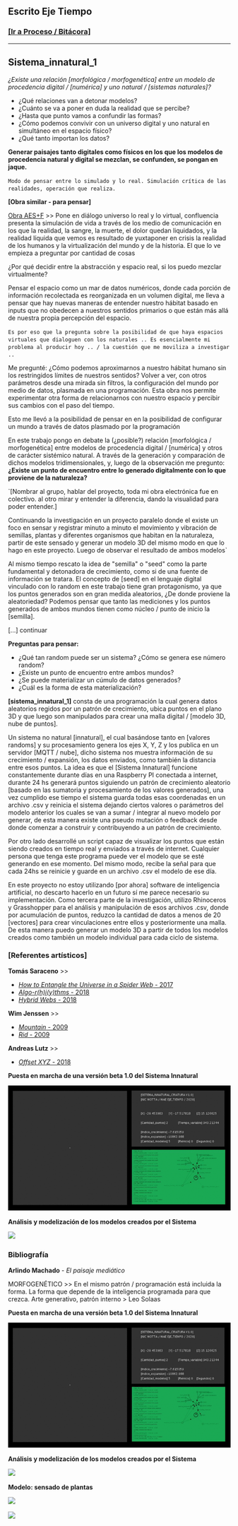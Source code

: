## Escrito Eje Tiempo
### [[Ir a Proceso / Bitácora]](https://nicmotta.github.io/eje_tiempo)

------

## Sistema_innatural_1


*¿Existe una relación [morfológica / morfogenética] entre un modelo de procedencia digital / [numérica] y uno natural / [sistemas naturales]?*

- ¿Qué relaciones van a detonar modelos?
- ¿Cuánto se va a poner en duda la realidad que se percibe?
- ¿Hasta que punto vamos a confundir las formas?
- ¿Cómo podemos convivir con un universo digital y uno natural en simultáneo en el espacio físico?
- ¿Qué tanto importan los datos?


**Generar paisajes tanto digitales como físicos en los que los modelos de procedencia natural y digital se mezclan, se confunden, se pongan en jaque.**

`Modo de pensar entre lo simulado y lo real.
Simulación crítica de las realidades, operación que realiza.`

**[Obra similar - para pensar]**

[Obra AES+F](https://aesf.art/projects/last_riot/) >> Pone en diálogo universo lo real y lo virtual, confluencia presenta la simulación de vida a través de los medio de comunicación en los que la realidad, la sangre, la muerte, el dolor quedan liquidados, y la realidad líquida que vemos es resultado de yuxtaponer en crisis la realidad de los humanos y la virtualización del mundo y de la historia. El que lo ve empieza a preguntar por cantidad de cosas

¿Por qué decidir entre la abstracción y espacio real, si los puedo mezclar virtualmente?


Pensar el espacio como un mar de datos numéricos, donde cada porción de información recolectada es reorganizada en un volumen digital, me lleva a pensar que hay nuevas maneras de entender nuestro hábitat basado en inputs que no obedecen a nuestros sentidos primarios o que están más allá de nuestra propia percepción del espacio.

`Es por eso que la pregunta sobre la posibilidad de que haya espacios virtuales que dialoguen con los naturales .. Es esencialmente mi problema al producir hoy .. / la cuestión que me moviliza a investigar ..`

Me pregunté:
¿Cómo podemos aproximarnos a nuestro hábitat humano sin los restringidos límites de nuestros sentidos? Volver a ver, con otros parámetros desde una mirada sin filtros, la configuración del mundo por medio de datos, plasmada en una programación. Esta obra nos permite experimentar otra forma de relacionarnos con nuestro espacio y percibir sus cambios con el paso del tiempo.

Esto me llevó a la posibilidad de pensar en en la posibilidad de configurar un mundo a través de datos plasmado por la programación

En este trabajo pongo en debate la (¿posible?) relación [morfológica / morfogenética] entre modelos de procedencia digital / [numérica] y otros de carácter sistémico natural.
A través de la generación y comparación de dichos modelos tridimensionales, y, luego de la observación me pregunto: **¿Existe un punto de encuentro entre lo generado digitalmente con lo que proviene de la naturaleza?**

`[Nombrar al grupo, hablar del proyecto, toda mi obra electrónica fue en colectivo.
al otro mirar y entender la diferencia, dando la visualidad para poder entender.]

Continuando la investigación en un proyecto paralelo donde el existe un foco en sensar y registrar minuto a minuto el movimiento y vibración de semillas, plantas y diferentes organismos que habitan en la naturaleza, partir de este sensado y generar un modelo 3D del mismo modo en que lo hago en este proyecto. Luego de observar el resultado de ambos modelos`

Al mismo tiempo rescato la idea de "semilla" o "seed" como la parte fundamental y detonadora de crecimiento, como si de una fuente de información se tratara.
El concepto de [seed] en el lenguaje digital vinculado con lo random en este trabajo tiene gran protagonismo, ya que los puntos generados son en gran medida aleatorios, ¿De donde proviene la aleatoriedad? Podemos pensar que tanto las mediciones y los puntos generados de ambos mundos tienen como núcleo / punto de inicio la [semilla].


[...] continuar


**Preguntas para pensar:**

- ¿Qué tan random puede ser un sistema? ¿Cómo se genera ese número random?
- ¿Existe un punto de encuentro entre ambos mundos?
- ¿Se puede materializar un cúmulo de datos generados?
- ¿Cuál es la forma de esta materialización?


**[sistema_innatural_1]** consta de una programación la cual genera datos aleatorios regidos por un patrón de crecimiento, ubica puntos en el plano 3D y que luego son manipulados para crear una malla digital / [modelo 3D, nube de puntos].

Un sistema no natural [innatural], el cual basándose tanto en [valores randoms] y su procesamiento genera los ejes X, Y, Z y los publica en un servidor [MQTT / nube], dicho sistema nos muestra información de su crecimiento / expansión, los datos enviados, como también la distancia entre esos puntos.
La idea es que el [Sistema Innatural] funcione constantemente durante días en una Raspberry PI conectada a internet, durante 24 hs generará puntos siguiendo un patrón de crecimiento aleatorio [basado en las sumatoria y procesamiento de los valores generados], una vez cumplido ese tiempo el sistema guarda todas esas coordenadas en un archivo .csv y reinicia el sistema dejando ciertos valores o parámetros del modelo anterior los cuales se van a sumar / integrar al nuevo modelo por generar, de esta manera existe una pseudo mutación o feedback desde donde comenzar a construir y contribuyendo a un patrón de crecimiento.

Por otro lado desarrollé un script capaz de visualizar los puntos que están siendo creados en tiempo real y enviados a través de internet. Cualquier persona que tenga este programa puede ver el modelo que se esté generando en ese momento. Del mismo modo, recibe la señal para que cada 24hs se reinicie y guarde en un archivo .csv el modelo de ese día.


En este proyecto no estoy utilizando [por ahora] software de inteligencia artificial, no descarto hacerlo en un futuro sí me parece necesario su implementación.
Como tercera parte de la investigación, utilizo Rhinoceros y Grasshopper para el análisis y manipulación de esos archivos .csv, donde por acumulación de puntos, reduzco la cantidad de datos a menos de 20 [vectores] para crear vinculaciones entre ellos y posteriormente una malla. De esta manera puedo generar un modelo 3D a partir de todos los modelos creados como también un modelo individual para cada ciclo de sistema.


### [Referentes artísticos]

**Tomás Saraceno** >>
- [*How to Entangle the Universe in a Spider Web* - 2017](https://studiotomassaraceno.org/how-to-entangle-the-universe-in-a-spider-web/)
- [*Algo-r(h)i(y)thms* - 2018](https://studiotomassaraceno.org/algo-rhiythms/)
- [*Hybrid Webs* - 2018](https://studiotomassaraceno.org/hybrid-webs/)

**Wim Jenssen** >>
- [*Mountain* - 2009](http://www.wimjanssen.be/2018/04/15/mountain/)
- [*Rid* - 2009](http://www.wimjanssen.be/2018/04/15/rid/)

**Andreas Lutz** >>
- [*Offset XYZ* - 2018](http://andreaslutz.com/offset-xyz/)


**Puesta en marcha de una versión beta 1.0 del Sistema Innatural**

![](/proceso/sistema_innatural_beta_1.gif)


**Análisis y modelización de los modelos creados por el Sistema**

![](/proceso/modelizacion_beta_1.gif)


### Bibliografía

**Arlindo Machado** - *El paisaje mediático*




MORFOGENÉTICO >> En el mismo patrón / programación está incluida la forma. La forma que depende de la inteligencia programada para que crezca.
Arte generativo, patrón interno > Leo Solaas


**Puesta en marcha de una versión beta 1.0 del Sistema Innatural**

![](/proceso/sistema_innatural_beta_1.gif)


**Análisis y modelización de los modelos creados por el Sistema**

![](/proceso/modelizacion_beta_1.gif)


**Modelo: sensado de plantas**

![](https://nicmotta.github.io/proyecto_observatorio/proceso/achira_1.gif)



![](https://nicmotta.github.io/proyecto_observatorio/proceso/video_5.gif)
